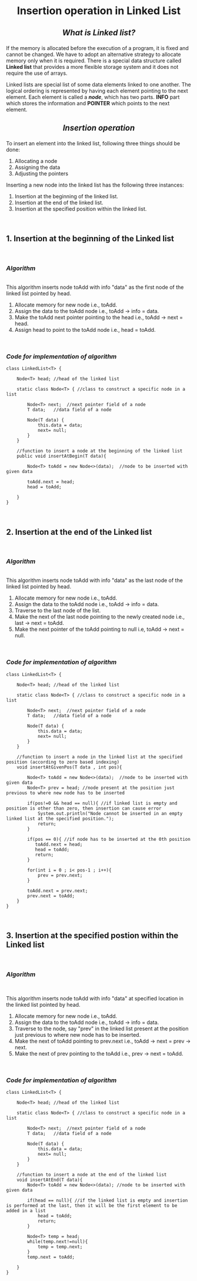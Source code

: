 #  <p align = "center"> **Insertion operation in Linked List** </p>

## <p align = "center">***What is Linked list?*** </p>

If the memory is allocated before the execution of a program, it is fixed and cannot be changed. We have to adopt an alternative strategy to allocate memory only when it is required. There is a special data structure called **Linked list** that provides a more flexible storage system and it does not require the use of arrays.

Linked lists are special list of some data elements linked to one another. The logical ordering is represented by having each element pointing to the next element. Each element is called a ***node***, which has two parts. **INFO** part which stores the information and **POINTER** which points to the next element.


## <p align = "center">***Insertion operation*** </p>


To insert an element into the linked list, following three things should be done:<br>
1. Allocating a node
2. Assigning the data
3. Adjusting the pointers

Inserting a new node into the linked list has the following three instances:

1. Insertion at the beginning of the linked list.
2. Insertion at the end of the linked list.
3. Insertion at the specified position within the linked list.

<br><h2>**1. Insertion at the beginning of the Linked list** </h2><br>

<i><h3> ***Algorithm*** </i></h3><br>
This algorithm inserts node toAdd with info "data" as the first node of the linked list pointed by head.

1. Allocate memory for new node i.e., toAdd.
2. Assign the data to the toAdd node i.e., toAdd -> info = data.
3. Make the toAdd next pointer pointing to the head i.e., toAdd -> next = head.
4. Assign head to point to the toAdd node i.e., head = toAdd.

<br><i><h3> ***Code for implementation of algorithm*** </i></h3>
```
class LinkedList<T> {

    Node<T> head; //head of the linked list

    static class Node<T> { //class to construct a specific node in a list

        Node<T> next;  //next pointer field of a node
        T data;   //data field of a node

        Node(T data) {
            this.data = data;
            next= null;
        }
    }

    //function to insert a node at the beginning of the linked list
    public void insertAtBegin(T data){

        Node<T> toAdd = new Node<>(data);  //node to be inserted with given data

        toAdd.next = head;
        head = toAdd;

    }
}

```



<br><h2>**2. Insertion at the end of the Linked list**</h2><br>

<i><h3> ***Algorithm*** </i></h3><br>
This algorithm inserts node toAdd with info "data" as the last node of the linked list pointed by head.

1. Allocate memory for new node i.e., toAdd.
2. Assign the data to the toAdd node i.e., toAdd -> info = data.
3. Traverse to the last node of the list.
4. Make the next of the last node pointing to the newly created node i.e., last -> next = toAdd.
5. Make the next pointer of the toAdd pointing to null i.e, toAdd -> next = null.



<br><i><h3> ***Code for implementation of algorithm*** </i></h3>
```
class LinkedList<T> {

    Node<T> head; //head of the linked list

    static class Node<T> { //class to construct a specific node in a list

        Node<T> next;  //next pointer field of a node
        T data;   //data field of a node

        Node(T data) {
            this.data = data;
            next= null;
        }
    }

    //function to insert a node in the linked list at the specified position (according to zero based indexing)
    void insertAtGivenPos(T data , int pos){

        Node<T> toAdd = new Node<>(data);  //node to be inserted with given data
        Node<T> prev = head; //node present at the position just previous to where new node has to be inserted

        if(pos!=0 && head == null){ //if linked list is empty and position is other than zero, then insertion can cause error
            System.out.println("Node cannot be inserted in an empty linked list at the specified position.");
            return;
        }

        if(pos == 0){ //if node has to be inserted at the 0th position
           toAdd.next = head;
           head = toAdd;
           return;
        }

        for(int i = 0 ; i< pos-1 ; i++){
            prev = prev.next;
        }

        toAdd.next = prev.next;
        prev.next = toAdd;
    }
}

```

<br><h2>**3. Insertion at the specified postion within the Linked list**</h2><br>

<i><h3> ***Algorithm*** </i></h3><br>

This algorithm inserts node toAdd with info "data" at specified location in the linked list pointed by head.
1. Allocate memory for new node i.e., toAdd.
2. Assign the data to the toAdd node i.e., toAdd -> info = data.
3. Traverse to the node, say "prev" in the linked list present at the position just previous to where new node has to be inserted.
4. Make the next of toAdd pointing to prev.next i.e., toAdd -> next = prev -> next.
5. Make the next of prev pointing to the toAdd i.e., prev -> next = toAdd.


<br><i><h3> ***Code for implementation of algorithm*** </i></h3>
```
class LinkedList<T> {

    Node<T> head; //head of the linked list

    static class Node<T> { //class to construct a specific node in a list

        Node<T> next;  //next pointer field of a node
        T data;   //data field of a node

        Node(T data) {
            this.data = data;
            next= null;
        }
    }

    //function to insert a node at the end of the linked list
    void insertAtEnd(T data){
        Node<T> toAdd = new Node<>(data); //node to be inserted with given data

        if(head == null){ //if the linked list is empty and insertion is performed at the last, then it will be the first element to be added in a list
            head = toAdd;
            return;
        }

        Node<T> temp = head;
        while(temp.next!=null){
            temp = temp.next;
        }
        temp.next = toAdd;

    }
}

```